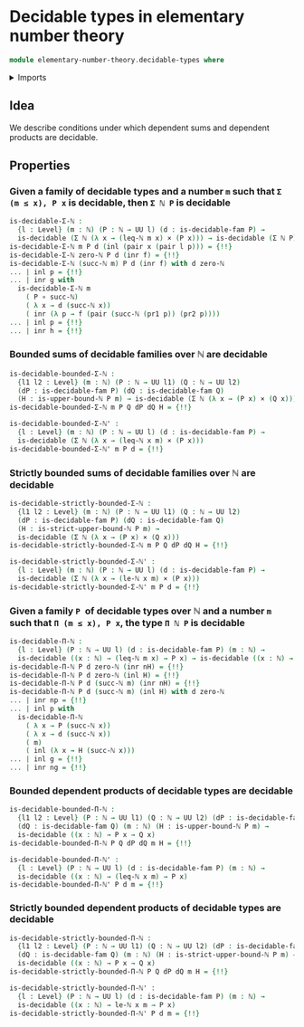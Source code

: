# Decidable types in elementary number theory

```agda
module elementary-number-theory.decidable-types where
```

<details><summary>Imports</summary>

```agda
open import elementary-number-theory.inequality-natural-numbers
open import elementary-number-theory.natural-numbers
open import elementary-number-theory.strict-inequality-natural-numbers
open import elementary-number-theory.upper-bounds-natural-numbers

open import foundation.cartesian-product-types
open import foundation.coproduct-types
open import foundation.decidable-types
open import foundation.dependent-pair-types
open import foundation.empty-types
open import foundation.function-types
open import foundation.unit-type
open import foundation.universe-levels
```

</details>

## Idea

We describe conditions under which dependent sums and dependent products are
decidable.

## Properties

### Given a family of decidable types and a number `m` such that `Σ (m ≤ x), P x` is decidable, then `Σ ℕ P` is decidable

```agda
is-decidable-Σ-ℕ :
  {l : Level} (m : ℕ) (P : ℕ → UU l) (d : is-decidable-fam P) →
  is-decidable (Σ ℕ (λ x → (leq-ℕ m x) × (P x))) → is-decidable (Σ ℕ P)
is-decidable-Σ-ℕ m P d (inl (pair x (pair l p))) = {!!}
is-decidable-Σ-ℕ zero-ℕ P d (inr f) = {!!}
is-decidable-Σ-ℕ (succ-ℕ m) P d (inr f) with d zero-ℕ
... | inl p = {!!}
... | inr g with
  is-decidable-Σ-ℕ m
    ( P ∘ succ-ℕ)
    ( λ x → d (succ-ℕ x))
    ( inr (λ p → f (pair (succ-ℕ (pr1 p)) (pr2 p))))
... | inl p = {!!}
... | inr h = {!!}
```

### Bounded sums of decidable families over ℕ are decidable

```agda
is-decidable-bounded-Σ-ℕ :
  {l1 l2 : Level} (m : ℕ) (P : ℕ → UU l1) (Q : ℕ → UU l2)
  (dP : is-decidable-fam P) (dQ : is-decidable-fam Q)
  (H : is-upper-bound-ℕ P m) → is-decidable (Σ ℕ (λ x → (P x) × (Q x)))
is-decidable-bounded-Σ-ℕ m P Q dP dQ H = {!!}

is-decidable-bounded-Σ-ℕ' :
  {l : Level} (m : ℕ) (P : ℕ → UU l) (d : is-decidable-fam P) →
  is-decidable (Σ ℕ (λ x → (leq-ℕ x m) × (P x)))
is-decidable-bounded-Σ-ℕ' m P d = {!!}
```

### Strictly bounded sums of decidable families over ℕ are decidable

```agda
is-decidable-strictly-bounded-Σ-ℕ :
  {l1 l2 : Level} (m : ℕ) (P : ℕ → UU l1) (Q : ℕ → UU l2)
  (dP : is-decidable-fam P) (dQ : is-decidable-fam Q)
  (H : is-strict-upper-bound-ℕ P m) →
  is-decidable (Σ ℕ (λ x → (P x) × (Q x)))
is-decidable-strictly-bounded-Σ-ℕ m P Q dP dQ H = {!!}

is-decidable-strictly-bounded-Σ-ℕ' :
  {l : Level} (m : ℕ) (P : ℕ → UU l) (d : is-decidable-fam P) →
  is-decidable (Σ ℕ (λ x → (le-ℕ x m) × (P x)))
is-decidable-strictly-bounded-Σ-ℕ' m P d = {!!}
```

### Given a family `P `of decidable types over ℕ and a number `m` such that `Π (m ≤ x), P x`, the type `Π ℕ P` is decidable

```agda
is-decidable-Π-ℕ :
  {l : Level} (P : ℕ → UU l) (d : is-decidable-fam P) (m : ℕ) →
  is-decidable ((x : ℕ) → (leq-ℕ m x) → P x) → is-decidable ((x : ℕ) → P x)
is-decidable-Π-ℕ P d zero-ℕ (inr nH) = {!!}
is-decidable-Π-ℕ P d zero-ℕ (inl H) = {!!}
is-decidable-Π-ℕ P d (succ-ℕ m) (inr nH) = {!!}
is-decidable-Π-ℕ P d (succ-ℕ m) (inl H) with d zero-ℕ
... | inr np = {!!}
... | inl p with
  is-decidable-Π-ℕ
    ( λ x → P (succ-ℕ x))
    ( λ x → d (succ-ℕ x))
    ( m)
    ( inl (λ x → H (succ-ℕ x)))
... | inl g = {!!}
... | inr ng = {!!}
```

### Bounded dependent products of decidable types are decidable

```agda
is-decidable-bounded-Π-ℕ :
  {l1 l2 : Level} (P : ℕ → UU l1) (Q : ℕ → UU l2) (dP : is-decidable-fam P) →
  (dQ : is-decidable-fam Q) (m : ℕ) (H : is-upper-bound-ℕ P m) →
  is-decidable ((x : ℕ) → P x → Q x)
is-decidable-bounded-Π-ℕ P Q dP dQ m H = {!!}

is-decidable-bounded-Π-ℕ' :
  {l : Level} (P : ℕ → UU l) (d : is-decidable-fam P) (m : ℕ) →
  is-decidable ((x : ℕ) → (leq-ℕ x m) → P x)
is-decidable-bounded-Π-ℕ' P d m = {!!}
```

### Strictly bounded dependent products of decidable types are decidable

```agda
is-decidable-strictly-bounded-Π-ℕ :
  {l1 l2 : Level} (P : ℕ → UU l1) (Q : ℕ → UU l2) (dP : is-decidable-fam P) →
  (dQ : is-decidable-fam Q) (m : ℕ) (H : is-strict-upper-bound-ℕ P m) →
  is-decidable ((x : ℕ) → P x → Q x)
is-decidable-strictly-bounded-Π-ℕ P Q dP dQ m H = {!!}

is-decidable-strictly-bounded-Π-ℕ' :
  {l : Level} (P : ℕ → UU l) (d : is-decidable-fam P) (m : ℕ) →
  is-decidable ((x : ℕ) → le-ℕ x m → P x)
is-decidable-strictly-bounded-Π-ℕ' P d m = {!!}
```
